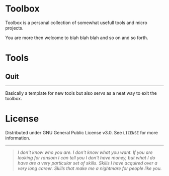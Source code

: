 # Toolbox

Toolbox is a personal collection of somewhat usefull tools and micro projects.

You are more then welcome to blah blah blah and so on and so forth.


# Tools

## Quit
---

Basically a template for new tools but also servs as a neat way to exit the toolbox.


<!-- LICENSE -->
# License
Distributed under GNU General Public License v3.0. See `LICENSE` for more information.

---
> *I don't know who you are. I don't know what you want. If you are looking for ransom I can tell you I don't have money, but what I do have are a very particular set of skills. Skills I have acquired over a very long career. Skills that make me a nightmare for people like you.* 

